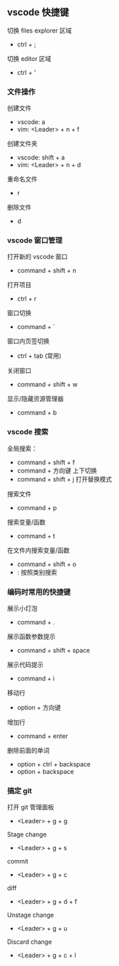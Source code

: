 ## vscode 快捷键

切换 files explorer 区域

- ctrl + ;

切换 editor 区域

- ctrl + '

### 文件操作

创建文件

- vscode: a
- vim: \<Leader> + n + f

创建文件夹

- vscode: shift + a
- vim: \<Leader> + n + d

重命名文件

- r

删除文件

- d

### vscode 窗口管理

打开新的 vscode 窗口

- command + shift + n

打开项目

- ctrl + r

窗口切换

- command + `

窗口内页签切换

- ctrl + tab (常用)

关闭窗口

- command + shift + w

显示/隐藏资源管理器

- command + b

### vscode 搜索

全局搜索：

- command + shift + f
- command + 方向键 上下切换
- command + shift + j 打开替换模式

搜索文件

- command + p

搜索变量/函数

- command + t

在文件内搜索变量/函数

- command + shift + o
- : 按照类别搜索

### 编码时常用的快捷键

展示小灯泡

- command + .

展示函数参数提示

- command + shift + space

展示代码提示

- command + i

移动行

- option + 方向键

增加行

- command + enter

删除前面的单词

- option + ctrl + backspace
- option + backspace

### 搞定 git

打开 git 管理面板

- \<Leader> + g + g

Stage change

- \<Leader> + g + s

commit

- \<Leader> + g + c

diff

- \<Leader> + g + d + f

Unstage change

- \<Leader> + g + u

Discard change

- \<Leader> + g + c + l
